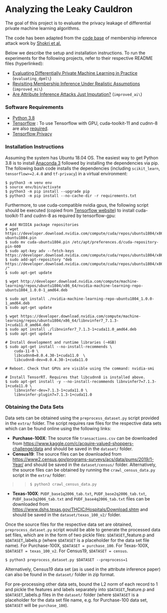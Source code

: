 # Analyzing the Leaky Cauldron

The goal of this project is to evaluate the privacy leakage of differential private machine learning algorithms.

The code has been adapted from the [code base](https://github.com/csong27/membership-inference) of membership inference attack work by [Shokri et al.](https://ieeexplore.ieee.org/document/7958568)

Below we describe the setup and installation instructions. To run the experiments for the following projects, refer to their respective README files (hyperlinked):
* [Evaluating Differentially Private Machine Learning in Practice](evaluating_dpml/README.md) (`evaluating_dpml\`)
* [Revisiting Membership Inference Under Realistic Assumptions](improved_mi/README.md) (`improved_mi\`)
* [Are Attribute Inference Attacks Just Imputation?](improved_ai/README.md) (`improved_ai\`)


### Software Requirements

- [Python 3.8](https://www.anaconda.com/distribution/)
- [Tensorflow](https://www.tensorflow.org/install) : To use Tensorflow with GPU, cuda-toolkit-11 and cudnn-8 are also [required](https://www.tensorflow.org/install/gpu).
- [Tensorflow Privacy](https://github.com/tensorflow/privacy)


### Installation Instructions

Assuming the system has Ubuntu 18.04 OS. The easiest way to get Python 3.8 is to install [Anaconda 3](https://www.anaconda.com/distribution/) followed by installing the dependencies via pip. The following bash code installs the dependencies (including `scikit_learn`, `tensorflow>=2.4.0` and `tf-privacy`) in a virtual environment:

```
$ python3 -m venv env
$ source env/bin/activate
$ python3 -m pip install --upgrade pip
$ python3 -m pip install --no-cache-dir -r requirements.txt
```

Furthermore, to use cuda-compatible nvidia gpus, the following script should be executed (copied from [Tensorflow website](https://www.tensorflow.org/install/gpu)) to install cuda-toolkit-11 and cudnn-8 as required by tensorflow-gpu:

```
# Add NVIDIA package repositories
$ wget https://developer.download.nvidia.com/compute/cuda/repos/ubuntu1804/x86_64/cuda-ubuntu1804.pin
$ sudo mv cuda-ubuntu1804.pin /etc/apt/preferences.d/cuda-repository-pin-600
$ sudo apt-key adv --fetch-keys https://developer.download.nvidia.com/compute/cuda/repos/ubuntu1804/x86_64/7fa2af80.pub
$ sudo add-apt-repository "deb https://developer.download.nvidia.com/compute/cuda/repos/ubuntu1804/x86_64/ /"
$ sudo apt-get update

$ wget http://developer.download.nvidia.com/compute/machine-learning/repos/ubuntu1804/x86_64/nvidia-machine-learning-repo-ubuntu1804_1.0.0-1_amd64.deb

$ sudo apt install ./nvidia-machine-learning-repo-ubuntu1804_1.0.0-1_amd64.deb
$ sudo apt-get update

$ wget https://developer.download.nvidia.com/compute/machine-learning/repos/ubuntu1804/x86_64/libnvinfer7_7.1.3-1+cuda11.0_amd64.deb
$ sudo apt install ./libnvinfer7_7.1.3-1+cuda11.0_amd64.deb
$ sudo apt-get update

# Install development and runtime libraries (~4GB)
$ sudo apt-get install --no-install-recommends \
    cuda-11-0 \
    libcudnn8=8.0.4.30-1+cuda11.0  \
    libcudnn8-dev=8.0.4.30-1+cuda11.0

# Reboot. Check that GPUs are visible using the command: nvidia-smi

# Install TensorRT. Requires that libcudnn8 is installed above.
$ sudo apt-get install -y --no-install-recommends libnvinfer7=7.1.3-1+cuda11.0 \
    libnvinfer-dev=7.1.3-1+cuda11.0 \
    libnvinfer-plugin7=7.1.3-1+cuda11.0
```


### Obtaining the Data Sets

Data sets can be obtained using the `preprocess_dataset.py` script provided in the `extra/` folder. The script requires raw files for the respective data sets which can be found online using the following links:

- **Purchase-100X**: The source file `transactions.csv` can be downloaded from https://www.kaggle.com/c/acquire-valued-shoppers-challenge/data and should be saved in the `dataset/` folder.
- **Census19**: The source files can be downloaded from https://www2.census.gov/programs-surveys/acs/data/pums/2019/1-Year/ and should be saved in the `dataset/census/` folder. Alternatively, the source files can be obtained by running the `crawl_census_data.py` script in the `extra/` folder:
>> `$ python3 crawl_census_data.py`
- **Texas-100X**: `PUDF_base1q2006_tab.txt`, `PUDF_base2q2006_tab.txt`, `PUDF_base3q2006_tab.txt` and `PUDF_base4q2006_tab.txt` files can be downloaded from https://www.dshs.texas.gov/THCIC/Hospitals/Download.shtm and should be saved in the `dataset/texas_100_v2/` folder.

Once the source files for the respective data set are obtained, `preprocess_dataset.py` script would be able to generate the processed data set files, which are in the form of two pickle files: `$DATASET`_feature.p and `$DATASET`_labels.p (where `$DATASET` is a placeholder for the data set file name). For Purchase-100X, `$DATASET = purchase_100`. For Texas-100X, `$DATASET = texas_100_v2`. For Census19, `$DATASET = census`.
```
$ python3 preprocess_dataset.py $DATASET --preprocess=1
```

Alternatively, Census19 data set (as is used in the attribute inference paper) can also be found in the `dataset/` folder in zip format.

For pre-processing other data sets, bound the L2 norm of each record to 1 and pickle the features and labels separately into `$DATASET`_feature.p and `$DATASET`_labels.p files in the `dataset/` folder (where `$DATASET` is a placeholder for the data set file name, e.g. for Purchase-100 data set, `$DATASET` will be `purchase_100`).
